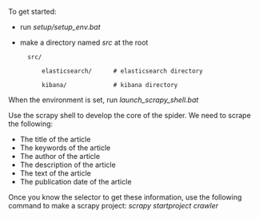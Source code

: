 To get started: 
* run _setup/setup_env.bat_
* make a directory named _src_ at the root

        src/

            elasticsearch/      # elasticsearch directory

            kibana/             # kibana directory


When the environment is set, run _launch_scrapy_shell.bat_

Use the scrapy shell to develop the core of the spider. We need to scrape the following:
* The title of the article
* The keywords of the article
* The author of the article
* The description of the article
* The text of the article
* The publication date of the article

Once you know the selector to get these information, use the following command to make a scrapy project: _scrapy startproject crawler_
